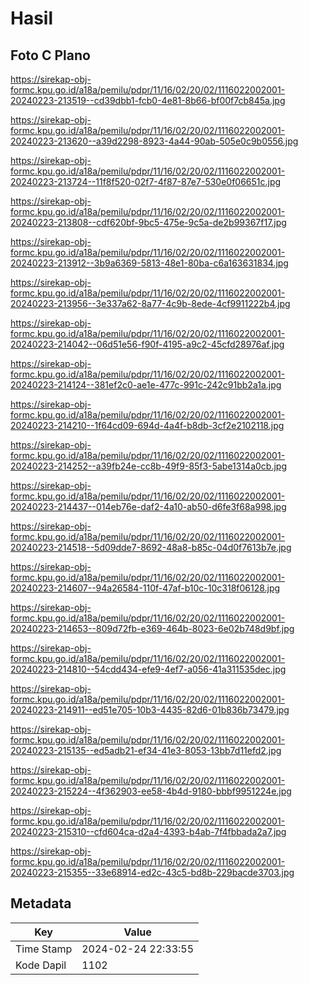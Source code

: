 # Hasil

## Foto C Plano

https://sirekap-obj-formc.kpu.go.id/a18a/pemilu/pdpr/11/16/02/20/02/1116022002001-20240223-213519--cd39dbb1-fcb0-4e81-8b66-bf00f7cb845a.jpg

https://sirekap-obj-formc.kpu.go.id/a18a/pemilu/pdpr/11/16/02/20/02/1116022002001-20240223-213620--a39d2298-8923-4a44-90ab-505e0c9b0556.jpg

https://sirekap-obj-formc.kpu.go.id/a18a/pemilu/pdpr/11/16/02/20/02/1116022002001-20240223-213724--11f8f520-02f7-4f87-87e7-530e0f06651c.jpg

https://sirekap-obj-formc.kpu.go.id/a18a/pemilu/pdpr/11/16/02/20/02/1116022002001-20240223-213808--cdf620bf-9bc5-475e-9c5a-de2b99367f17.jpg

https://sirekap-obj-formc.kpu.go.id/a18a/pemilu/pdpr/11/16/02/20/02/1116022002001-20240223-213912--3b9a6369-5813-48e1-80ba-c6a163631834.jpg

https://sirekap-obj-formc.kpu.go.id/a18a/pemilu/pdpr/11/16/02/20/02/1116022002001-20240223-213956--3e337a62-8a77-4c9b-8ede-4cf9911222b4.jpg

https://sirekap-obj-formc.kpu.go.id/a18a/pemilu/pdpr/11/16/02/20/02/1116022002001-20240223-214042--06d51e56-f90f-4195-a9c2-45cfd28976af.jpg

https://sirekap-obj-formc.kpu.go.id/a18a/pemilu/pdpr/11/16/02/20/02/1116022002001-20240223-214124--381ef2c0-ae1e-477c-991c-242c91bb2a1a.jpg

https://sirekap-obj-formc.kpu.go.id/a18a/pemilu/pdpr/11/16/02/20/02/1116022002001-20240223-214210--1f64cd09-694d-4a4f-b8db-3cf2e2102118.jpg

https://sirekap-obj-formc.kpu.go.id/a18a/pemilu/pdpr/11/16/02/20/02/1116022002001-20240223-214252--a39fb24e-cc8b-49f9-85f3-5abe1314a0cb.jpg

https://sirekap-obj-formc.kpu.go.id/a18a/pemilu/pdpr/11/16/02/20/02/1116022002001-20240223-214437--014eb76e-daf2-4a10-ab50-d6fe3f68a998.jpg

https://sirekap-obj-formc.kpu.go.id/a18a/pemilu/pdpr/11/16/02/20/02/1116022002001-20240223-214518--5d09dde7-8692-48a8-b85c-04d0f7613b7e.jpg

https://sirekap-obj-formc.kpu.go.id/a18a/pemilu/pdpr/11/16/02/20/02/1116022002001-20240223-214607--94a26584-110f-47af-b10c-10c318f06128.jpg

https://sirekap-obj-formc.kpu.go.id/a18a/pemilu/pdpr/11/16/02/20/02/1116022002001-20240223-214653--809d72fb-e369-464b-8023-6e02b748d9bf.jpg

https://sirekap-obj-formc.kpu.go.id/a18a/pemilu/pdpr/11/16/02/20/02/1116022002001-20240223-214810--54cdd434-efe9-4ef7-a056-41a311535dec.jpg

https://sirekap-obj-formc.kpu.go.id/a18a/pemilu/pdpr/11/16/02/20/02/1116022002001-20240223-214911--ed51e705-10b3-4435-82d6-01b836b73479.jpg

https://sirekap-obj-formc.kpu.go.id/a18a/pemilu/pdpr/11/16/02/20/02/1116022002001-20240223-215135--ed5adb21-ef34-41e3-8053-13bb7d11efd2.jpg

https://sirekap-obj-formc.kpu.go.id/a18a/pemilu/pdpr/11/16/02/20/02/1116022002001-20240223-215224--4f362903-ee58-4b4d-9180-bbbf9951224e.jpg

https://sirekap-obj-formc.kpu.go.id/a18a/pemilu/pdpr/11/16/02/20/02/1116022002001-20240223-215310--cfd604ca-d2a4-4393-b4ab-7f4fbbada2a7.jpg

https://sirekap-obj-formc.kpu.go.id/a18a/pemilu/pdpr/11/16/02/20/02/1116022002001-20240223-215355--33e68914-ed2c-43c5-bd8b-229bacde3703.jpg


## Metadata

| Key        | Value               |
| ---------- | ------------------- |
| Time Stamp | 2024-02-24 22:33:55 |
| Kode Dapil | 1102                |



